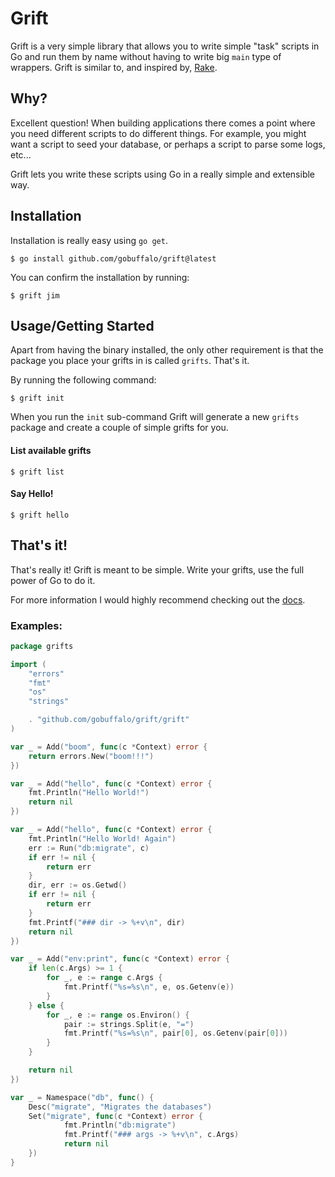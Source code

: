# Grift

Grift is a very simple library that allows you to write simple "task" scripts in Go and run them by name without having to write big `main` type of wrappers. Grift is similar to, and inspired by, [Rake](http://rake.rubyforge.org).

## Why?

Excellent question! When building applications there comes a point where you need different scripts to do different things. For example, you might want a script to seed your database, or perhaps a script to parse some logs, etc...

Grift lets you write these scripts using Go in a really simple and extensible way.

## Installation

Installation is really easy using `go get`.

```text
$ go install github.com/gobuffalo/grift@latest
```

You can confirm the installation by running:

```text
$ grift jim
```

## Usage/Getting Started

Apart from having the binary installed, the only other requirement is that the package you place your grifts in is called `grifts`. That's it.

By running the following command:

```text
$ grift init
```

When you run the `init` sub-command Grift will generate a new `grifts` package and create a couple of simple grifts for you.

#### List available grifts

```text
$ grift list
```

#### Say Hello!

```text
$ grift hello
```

## That's it!

That's really it! Grift is meant to be simple. Write your grifts, use the full power of Go to do it.

For more information I would highly recommend checking out the [docs](https://godoc.org/github.com/gobuffalo/grift/grift).


### Examples:

```go
package grifts

import (
	"errors"
	"fmt"
	"os"
	"strings"

	. "github.com/gobuffalo/grift/grift"
)

var _ = Add("boom", func(c *Context) error {
	return errors.New("boom!!!")
})

var _ = Add("hello", func(c *Context) error {
	fmt.Println("Hello World!")
	return nil
})

var _ = Add("hello", func(c *Context) error {
	fmt.Println("Hello World! Again")
	err := Run("db:migrate", c)
	if err != nil {
		return err
	}
	dir, err := os.Getwd()
	if err != nil {
		return err
	}
	fmt.Printf("### dir -> %+v\n", dir)
	return nil
})

var _ = Add("env:print", func(c *Context) error {
	if len(c.Args) >= 1 {
		for _, e := range c.Args {
			fmt.Printf("%s=%s\n", e, os.Getenv(e))
		}
	} else {
		for _, e := range os.Environ() {
			pair := strings.Split(e, "=")
			fmt.Printf("%s=%s\n", pair[0], os.Getenv(pair[0]))
		}
	}

	return nil
})

var _ = Namespace("db", func() {
    Desc("migrate", "Migrates the databases")
    Set("migrate", func(c *Context) error {
            fmt.Println("db:migrate")
            fmt.Printf("### args -> %+v\n", c.Args)
            return nil
    })
}
```
